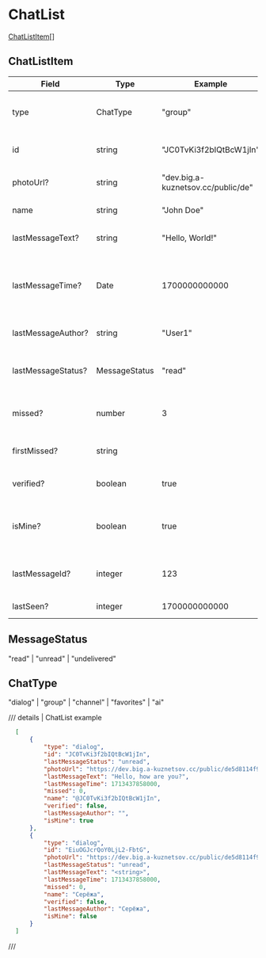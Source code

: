# ChatList

[ChatListItem](#chatlistitem)[]

## ChatListItem

| Field              | Type          | Example                            | Description                                                              |
| ------------------ | ------------- | ---------------------------------- | ------------------------------------------------------------------------ |
| type               | ChatType      | "group"                            | "dialog" \| "group" \| "channel" \| "favorites" \| "ai"                  |
| id                 | string        | "JC0TvKi3f2bIQtBcW1jIn"            | The unique identifier for the chat item.                                 |
| photoUrl?          | string        | "dev.big.a-kuznetsov.cc/public/de" | Optional URL to the chat's photo.                                        |
| name               | string        | "John Doe"                         | The name of the chat.                                                    |
| lastMessageText?   | string        | "Hello, World!"                    | The text of the last message in the chat.                                |
| lastMessageTime?   | Date          | 1700000000000                      | The timestamp of the last message. Use Date for DateTime representation. |
| lastMessageAuthor? | string        | "User1"                            | Optional author of the last message.                                     |
| lastMessageStatus? | MessageStatus | "read"                             | "read" \| "unread" \| "undelivered" \| "deleted"                         |
| missed?            | number        | 3                                  | The count of missed messages in the chat.                                |
| firstMissed?       | string        |                                    | clientMessageId of first missed (unread)                                 |
| verified?          | boolean       | true                               | Indicates whether the chat is verified.                                  |
| isMine?            | boolean       | true                               | Indicates whether the chat item belongs to the current user.             |
| lastMessageId?     | integer       | 123                                | The unique identifier for the last message in the chat.                  |
| lastSeen?          | integer       | 1700000000000                      | only for offline status                                                  |

## MessageStatus

"read" | "unread" | "undelivered"

## ChatType

"dialog" \| "group" \| "channel" \| "favorites" \| "ai"

/// details | ChatList example

  ```json
    [
        {
            "type": "dialog",
            "id": "JC0TvKi3f2bIQtBcW1jIn",
            "lastMessageStatus": "unread",
            "photoUrl": "https://dev.big.a-kuznetsov.cc/public/de5d8114f9fa6bc906ca6972f9750d582b86bac94aadd0ee7550b2bd1a25b8607",
            "lastMessageText": "Hello, how are you?",
            "lastMessageTime": 1713437858000,
            "missed": 0,
            "name": "@JC0TvKi3f2bIQtBcW1jIn",
            "verified": false,
            "lastMessageAuthor": "",
            "isMine": true
        },
        {
            "type": "dialog",
            "id": "EiuOGJcrQoY0LjL2-FbtG",
            "photoUrl": "https://dev.big.a-kuznetsov.cc/public/de5d8114f9fa6bc906ca6972f9750d582b86bac94aadd0ee7550b2bd1a25b8604",
            "lastMessageStatus": "unread",
            "lastMessageText": "<string>",
            "lastMessageTime": 1713437858000,
            "missed": 0,
            "name": "Серёжа",
            "verified": false,
            "lastMessageAuthor": "Серёжа",
            "isMine": false
        }
    ]
  ```

///
